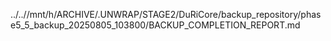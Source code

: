 ../..//mnt/h/ARCHIVE/.UNWRAP/STAGE2/DuRiCore/backup_repository/phase5_5_backup_20250805_103800/BACKUP_COMPLETION_REPORT.md